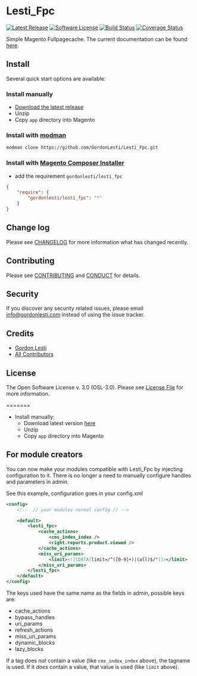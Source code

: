 # Lesti_Fpc

[![Latest Release][ico-version]][link-release]
[![Software License][ico-license]](LICENSE.md)
[![Build Status][ico-travis]][link-travis]
[![Coverage Status][ico-coverall]][link-coveralls]

Simple Magento Fullpagecache. The current documentation can be found
[here](https://gordonlesti.com/lesti-fpc-documentationversion-1-4-5/).

## Install

Several quick start options are available:
### Install manually
  * [Download the latest release](https://github.com/GordonLesti/Lesti_Fpc/releases/latest)
  * Unzip
  * Copy `app` directory into Magento

### Install with [modman](https://github.com/colinmollenhour/modman)

```bash
modman clone https://github.com/GordonLesti/Lesti_Fpc.git
```

### Install with [Magento Composer Installer](https://github.com/Cotya/magento-composer-installer)
  * add the requirement `gordonlesti/lesti_fpc`
```json
{
    "require": {
        "gordonlesti/lesti_fpc": "*"
    }
}
```

## Change log

Please see [CHANGELOG](CHANGELOG.md) for more information what has changed recently.

## Contributing

Please see [CONTRIBUTING](CONTRIBUTING.md) and [CONDUCT](CONDUCT.md) for details.

## Security

If you discover any security related issues, please email info@gordonlesti.com instead of using the issue tracker.

## Credits

- [Gordon Lesti][link-author]
- [All Contributors][link-contributors]

## License

The Open Software License v. 3.0 (OSL-3.0). Please see [License File](LICENSE.md) for more information.

[ico-version]: https://img.shields.io/github/release/GordonLesti/Lesti_Fpc.svg?style=flat-square
[ico-license]: https://img.shields.io/badge/license-OSL--3.0-brightgreen.svg?style=flat-square
[ico-travis]: https://img.shields.io/travis/GordonLesti/Lesti_Fpc/master.svg?style=flat-square
[ico-coverall]: https://img.shields.io/coveralls/GordonLesti/Lesti_Fpc/master.svg?style=flat-square

[link-release]: https://github.com/GordonLesti/Lesti_Fpc/releases/latest
[link-travis]: https://travis-ci.org/GordonLesti/Lesti_Fpc
[link-coveralls]: https://coveralls.io/r/GordonLesti/Lesti_Fpc
[link-author]: https://gordonlesti.com/
[link-contributors]: ../../contributors
=======
* Install manually:
    * Download latest version [here](https://github.com/GordonLesti/Lesti_Fpc/archive/master.zip)
    * Unzip
    * Copy `app` directory into Magento

## For module creators

You can now make your modules compatible with Lesti_Fpc by injecting configuration to it. There is no longer a need to manually configure handles and parameters in admin.

See this example, configuration goes in your config.xml

```xml
<config>
    <!--  // your modules normal config // -->

    <default>
        <lesti_fpc>
            <cache_actions>
                <cms_index_index />
                <right.reports.product.viewed />
            </cache_actions>
            <miss_uri_params>
                <limit><![CDATA[limit=/^([0-9]+)|(all)$/"]]></limit>
            </miss_uri_params>
        </lesti_fpc>
    </default>
</config>
```

The keys used have the same name as the fields in admin, possible keys are:

* cache_actions
* bypass_handles
* uri_params
* refresh_actions
* miss_uri_params
* dynamic_blocks
* lazy_blocks

If a tag does *not* contain a value (like ```cms_index_index``` above), the tagname is used. If it *does* contain a value, that value is used (like ```limit``` above). 
